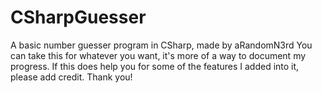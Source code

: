 # CSharpGuesser
A basic number guesser program in CSharp, made by aRandomN3rd
You can take this for whatever you want, it's more of a way to document my progress. 
If this does help you for some of the features I added into it, please add credit. Thank you!

